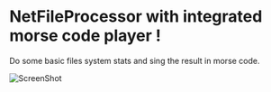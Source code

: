 # NetFileProcessor with integrated morse code player !

Do some basic files system stats and sing the result in morse code.


![ScreenShot](http://wiki.guildwars.com/images/thumb/6/60/User_Jette_awesome.svg/2048px-User_Jette_awesome.svg.png)
